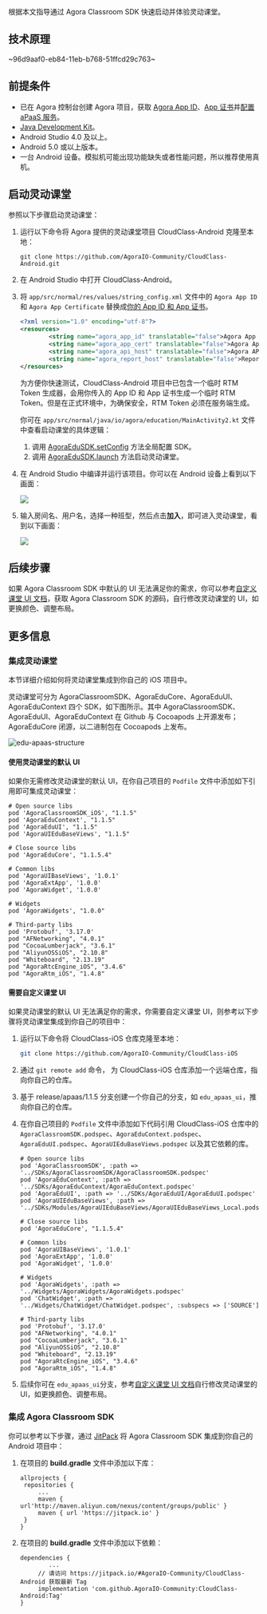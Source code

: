 根据本文指导通过 Agora Classroom SDK 快速启动并体验灵动课堂。

## 技术原理

~96d9aaf0-eb84-11eb-b768-51ffcd29c763~

<a name="prerequisites"></a>
## 前提条件

- 已在 Agora 控制台创建 Agora 项目，获取 [Agora App ID](/cn/Agora%20Platform/get_appid_token#%E8%8E%B7%E5%8F%96-app-id)、[App 证书](/cn/Agora%20Platform/get_appid_token#%E8%8E%B7%E5%8F%96-app-%E8%AF%81%E4%B9%A6)并[配置 aPaaS 服务](/cn/agora-class/agora_class_prep?platform=Web)。
- [Java Development Kit](https://www.oracle.com/java/technologies/javase-downloads.html)。
- Android Studio 4.0 及以上。
- Android 5.0 或以上版本。
- 一台 Android 设备。模拟机可能出现功能缺失或者性能问题，所以推荐使用真机。

## 启动灵动课堂

参照以下步骤启动灵动课堂：

1. 运行以下命令将 Agora 提供的灵动课堂项目 CloudClass-Android 克隆至本地：

   ```
   git clone https://github.com/AgoraIO-Community/CloudClass-Android.git
   ```

2. 在 Android Studio 中打开 CloudClass-Android。

3. 将 `app/src/normal/res/values/string_config.xml` 文件中的 `Agora App ID` 和 `Agora App Certificate` 替换成[你的 App ID 和 App 证书](#prerequisites)。

   ```xml
   <?xml version="1.0" encoding="utf-8"?>
   <resources>
           <string name="agora_app_id" translatable="false">Agora App ID</string>
           <string name="agora_app_cert" translatable="false">Agora App Certificate</string>
           <string name="agora_api_host" translatable="false">Agora API Host</string>
           <string name="agora_report_host" translatable="false">Report API Host</string>
   </resources>
   ```

   为方便你快速测试，CloudClass-Android 项目中已包含一个临时 RTM Token 生成器，会用你传入的 App ID 和 App 证书生成一个临时 RTM Token。但是在正式环境中，为确保安全，RTM Token 必须在服务端生成。

   你可在 `app/src/normal/java/io/agora/education/MainActivity2.kt` 文件中查看启动课堂的具体逻辑：

   1. 调用 [AgoraEduSDK.setConfig](/cn/agora-class/agora_class_api_ref_android?platform=Android#setconfig) 方法全局配置 SDK。
   2. 调用 [AgoraEduSDK.launch](/cn/agora-class/agora_class_api_ref_android?platform=Android#launch) 方法启动灵动课堂。

4. 在 Android Studio 中编译并运行该项目。你可以在 Android 设备上看到以下画面：

   ![](https://web-cdn.agora.io/docs-files/1623315354864)

5. 输入房间名、用户名，选择一种班型，然后点击**加入**，即可进入灵动课堂，看到以下画面：

   ![](https://web-cdn.agora.io/docs-files/1622431132516)

## 后续步骤

如果 Agora Classroom SDK 中默认的 UI 无法满足你的需求，你可以参考[自定义课堂 UI 文档](/cn/agora-class/agora_class_custom_ui_android?platform=Android)，获取 Agora Classroom SDK 的源码，自行修改灵动课堂的 UI，如更换颜色、调整布局。

## 更多信息

<a name="sdk"></a>

### 集成灵动课堂

本节详细介绍如何将灵动课堂集成到你自己的 iOS 项目中。

灵动课堂可分为 AgoraClassroomSDK、AgoraEduCore、AgoraEduUI、AgoraEduContext 四个 SDK，如下图所示。其中 AgoraClassroomSDK、AgoraEduUI、AgoraEduContext 在 Github 与 Cocoapods 上开源发布；AgoraEduCore 闭源，以二进制包在 Cocoapods 上发布。



![edu-apaas-structure](/Users/lyy/github-repos/doc_source/markdown/Flexible-Classroom/images/edu-apaas-structure.png)

#### 使用灵动课堂的默认 UI

如果你无需修改灵动课堂的默认 UI，在你自己项目的 `Podfile` 文件中添加如下引用即可集成灵动课堂：

```
# Open source libs
pod 'AgoraClassroomSDK_iOS', "1.1.5"
pod 'AgoraEduContext', "1.1.5"
pod 'AgoraEduUI', "1.1.5"
pod 'AgoraUIEduBaseViews', "1.1.5"
 
# Close source libs
pod 'AgoraEduCore', "1.1.5.4"
 
# Common libs
pod 'AgoraUIBaseViews', '1.0.1'
pod 'AgoraExtApp', '1.0.0'
pod 'AgoraWidget', '1.0.0'
 
# Widgets
pod 'AgoraWidgets', "1.0.0"
   
# Third-party libs
pod 'Protobuf', '3.17.0'
pod "AFNetworking", "4.0.1"
pod "CocoaLumberjack", "3.6.1"
pod "AliyunOSSiOS", "2.10.8"
pod "Whiteboard", "2.13.19"
pod "AgoraRtcEngine_iOS", "3.4.6"
pod "AgoraRtm_iOS", "1.4.8"
```

#### 需要自定义课堂 UI

如果灵动课堂的默认 UI 无法满足你的需求，你需要自定义课堂 UI，则参考以下步骤将灵动课堂集成到你自己的项目中：

1. 运行以下命令将 CloudClass-iOS 仓库克隆至本地：

   ```bash
   git clone https://github.com/AgoraIO-Community/CloudClass-iOS
   ```

3. 通过 `git remote add` 命令， 为 CloudClass-iOS 仓库添加一个远端仓库，指向你自己的仓库。

3. 基于 release/apaas/1.1.5 分支创建一个你自己的分支，如 `edu_apaas_ui`，推向你自己的仓库。

4. 在你自己项目的 `Podfile` 文件中添加如下代码引用 CloudClass-iOS 仓库中的 `AgoraClassroomSDK.podspec`、`AgoraEduContext.podspec`、`AgoraEduUI.podspec`、`AgoraUIEduBaseViews.podspec` 以及其它依赖的库。

   ```
   # Open source libs
   pod 'AgoraClassroomSDK', :path => '../SDKs/AgoraClassroomSDK/AgoraClassroomSDK.podspec'
   pod 'AgoraEduContext', :path => '../SDKs/AgoraEduContext/AgoraEduContext.podspec'
   pod 'AgoraEduUI', :path => '../SDKs/AgoraEduUI/AgoraEduUI.podspec'
   pod 'AgoraUIEduBaseViews', :path => '../SDKs/Modules/AgoraUIEduBaseViews/AgoraUIEduBaseViews_Local.podspec'
    
   # Close source libs
   pod 'AgoraEduCore', "1.1.5.4"
   
   # Common libs
   pod 'AgoraUIBaseViews', '1.0.1'
   pod 'AgoraExtApp', '1.0.0'
   pod 'AgoraWidget', '1.0.0'
    
   # Widgets
   pod 'AgoraWidgets', :path => '../Widgets/AgoraWidgets/AgoraWidgets.podspec'
   pod 'ChatWidget', :path => '../Widgets/ChatWidget/ChatWidget.podspec', :subspecs => ['SOURCE']
    
   # Third-party libs
   pod 'Protobuf', '3.17.0'
   pod "AFNetworking", "4.0.1"
   pod "CocoaLumberjack", "3.6.1"
   pod "AliyunOSSiOS", "2.10.8"
   pod "Whiteboard", "2.13.19"
   pod "AgoraRtcEngine_iOS", "3.4.6"
   pod "AgoraRtm_iOS", "1.4.8"
   ```

5. 后续你可在 `edu_apaas_ui`分支，参考[自定义课堂 UI 文档](/cn/agora-class/agora_class_custom_ui_ios?platform=iOS)自行修改灵动课堂的 UI，如更换颜色、调整布局。

### 集成 Agora Classroom SDK

你可以参考以下步骤，通过 [JitPack](https://jitpack.io/#AgoraIO-Community/CloudClass-Android) 将 Agora Classroom SDK 集成到你自己的 Android 项目中：

1. 在项目的 **build.gradle** 文件中添加以下库：

   ```
   allprojects {
   	repositories {
   		...
   		maven { url'http://maven.aliyun.com/nexus/content/groups/public' }
   		maven { url 'https://jitpack.io' }
   	}
   }
   ```

2. 在项目的 **build.gradle** 文件中添加以下依赖：

   ```
   dependencies {
           ...
   		// 请访问 https://jitpack.io/#AgoraIO-Community/CloudClass-Android 获取最新 Tag
   		implementation 'com.github.AgoraIO-Community:CloudClass-Android:Tag'
   }
   ```